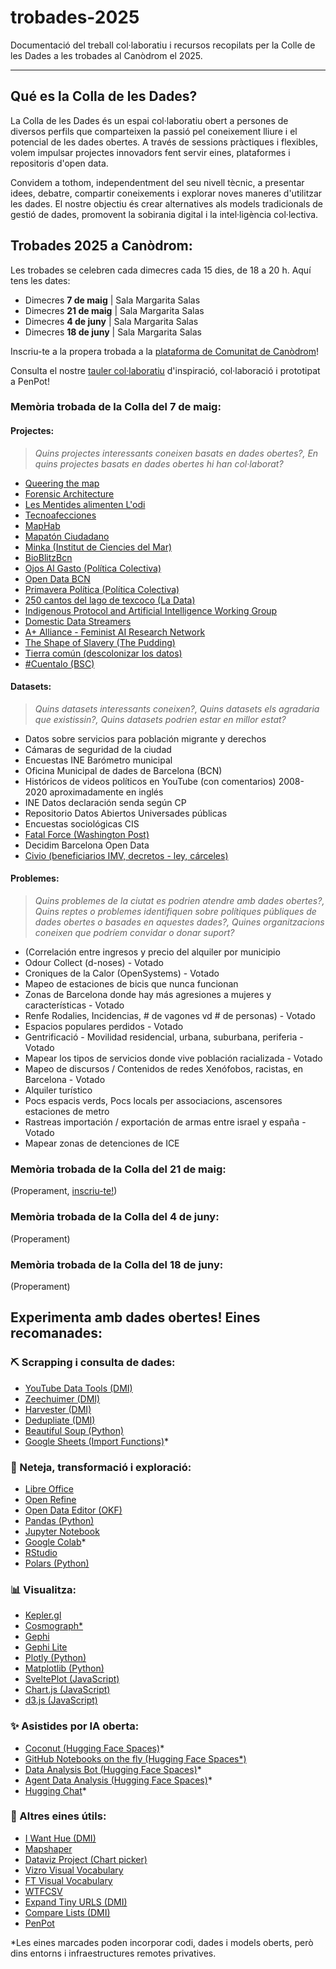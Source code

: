 # trobades-2025
Documentació del treball col·laboratiu i recursos recopilats per la Colle de les Dades a les trobades al Canòdrom el 2025.


---

## Qué es la Colla de les Dades?
La Colla de les Dades és un espai col·laboratiu obert a persones de diversos perfils que comparteixen la passió pel coneixement lliure i el potencial de les dades obertes. A través de sessions pràctiques i flexibles, volem impulsar projectes innovadors fent servir eines, plataformes i repositoris d'open data.

Convidem a tothom, independentment del seu nivell tècnic, a presentar idees, debatre, compartir coneixements i explorar noves maneres d'utilitzar les dades. El nostre objectiu és crear alternatives als models tradicionals de gestió de dades, promovent la sobirania digital i la intel·ligència col·lectiva.



## Trobades 2025 a Canòdrom:
Les trobades se celebren cada dimecres cada 15 dies, de 18 a 20 h. Aquí tens les dates:

- Dimecres **7 de maig** | Sala Margarita Salas 
- Dimecres **21 de maig** | Sala Margarita Salas 
- Dimecres **4 de juny** | Sala Margarita Salas 
- Dimecres **18 de juny** | Sala Margarita Salas

Inscriu-te a la propera trobada a la [plataforma de Comunitat de Canòdrom](https://comunitat.canodrom.barcelona/assemblies/comunitat/f/1651/meetings/2936)!

Consulta el nostre [tauler col·laboratiu]() d'inspiració, col·laboració i prototipat a PenPot!

### Memòria trobada de la Colla del 7 de maig:

#### Projectes:
> *Quins projectes interessants coneixen basats en dades obertes?, En quins projectes basats en dades obertes hi han col·laborat?*
* [Queering the map](https://www.queeringthemap.com/)
* [Forensic Architecture](https://forensic-architecture.org/)
* [Les Mentides alimenten L'odi](https://www.verificat.cat/les-mentides-alimenten-lodi/)
* [Tecnoafecciones](https://tecnoafecciones.net/)
* [MapHab](https://cmmm-maps.eu/barcelona/)
* [Mapatón Ciudadano](https://mapaton.org/)
* [Minka (Institut de Ciencies del Mar)](https://minka-sdg.org/)
* [BioBlitzBcn](https://ciencia-ciudadana.es/proyecto-cc/bioblitzbcn/)
* [Ojos Al Gasto (Política Colectiva)](https://politicacolectiva.com/ojos-al-gasto/)
* [Open Data BCN](https://opendata-ajuntament.barcelona.cat/es/)
* [Primavera Política (Política Colectiva)](https://politicacolectiva.com/primavera-politica/)
* [250 cantos del lago de texcoco (La Data)](https://www.ladata.mx/VisualizacionAves/)
* [Indigenous Protocol and Artificial Intelligence Working Group](https://www.indigenous-ai.net/)
* [Domestic Data Streamers](https://www.domesticstreamers.com/)
* [A+ Alliance - Feminist AI Research Network](https://aplusalliance.org/)
* [The Shape of Slavery (The Pudding)](https://pudding.cool/2017/01/shape-of-slavery/)
* [Tierra común (descolonizar los datos)](https://www.tierracomun.net/)
* [#Cuentalo (BSC)](https://proyectocuentalo.org/)


#### Datasets:
> *Quins datasets interessants coneixen?, Quins datasets els agradaria que existissin?, Quins datasets podrien estar en millor estat?*
* Datos sobre servicios para población migrante y derechos
* Cámaras de seguridad de la ciudad
* Encuestas INE Barómetro municipal
* Oficina Municipal de dades de Barcelona (BCN)
* Históricos de videos políticos en YouTube (con comentarios) 2008-2020 aproximadamente en inglés
* INE Datos declaración senda según CP
* Repositorio Datos Abiertos Universades públicas
* Encuestas sociológicas CIS
* [Fatal Force (Washington Post)](https://www.washingtonpost.com/graphics/investigations/police-shootings-database/)
* Decidim Barcelona Open Data
* [Civio (beneficiarios IMV, decretos - ley, cárceles)](https://civio.es/)


#### Problemes:
> *Quins problemes de la ciutat es podrien atendre amb dades obertes?, Quins reptes o problemes identifiquen sobre polítiques públiques de dades obertes o basades en aquestes dades?, Quines organitzacions coneixen que podríem convidar o donar suport?*
- (Correlación entre ingresos y precio del alquiler por municipio
- Odour Collect (d-noses) - Votado
- Croniques de la Calor (OpenSystems) - Votado
- Mapeo de estaciones de bicis que nunca funcionan
- Zonas de Barcelona donde hay más agresiones a mujeres y características - Votado
- Renfe Rodalies, Incidencias, # de vagones vd # de personas) - Votado
- Espacios populares perdidos - Votado
- Gentrificació - Movilidad residencial, urbana, suburbana, periferia - Votado
- Mapear los tipos de servicios donde vive población racializada - Votado
- Mapeo de discursos / Contenidos de redes Xenófobos, racistas, en Barcelona - Votado
- Alquiler turístico
- Pocs espacis verds, Pocs locals per associacions, ascensores estaciones de metro
- Rastreas importación / exportación de armas entre israel y españa - Votado 
- Mapear zonas de detenciones de ICE



### Memòria trobada de la Colla del 21 de maig:
(Properament, [inscriu-te!](https://comunitat.canodrom.barcelona/assemblies/comunitat/f/1651/meetings/2936))

### Memòria trobada de la Colla del 4 de juny:
(Properament)

### Memòria trobada de la Colla del 18 de juny:
(Properament)



## Experimenta amb dades obertes! Eines recomanades:


### ⛏️ Scrapping i consulta de dades:
- [YouTube Data Tools (DMI)](https://ytdt.digitalmethods.net/)
- [Zeechuimer (DMI)](https://github.com/digitalmethodsinitiative/zeeschuimer)
- [Harvester (DMI)](https://tools.digitalmethods.net/beta/harvestUrls/)
- [Dedupliate (DMI)](https://tools.digitalmethods.net/beta/deduplicate/)
- [Beautiful Soup (Python)](https://www.crummy.com/software/BeautifulSoup/bs4/doc/)
- [Google Sheets (Import Functions)](https://support.google.com/docs/answer/12188454?hl=en)*


### 🧐 Neteja, transformació i exploració:
- [Libre Office](https://es.libreoffice.org/)
- [Open Refine](https://openrefine.org/)
- [Open Data Editor (OKF)](https://opendataeditor.okfn.org/documentation/getting-started/)
- [Pandas (Python)](https://pandas.pydata.org/docs/)
- [Jupyter Notebook](https://jupyter.org/)
- [Google Colab](https://colab.research.google.com/)*
- [RStudio](https://posit.co/download/rstudio-desktop/)
- [Polars (Python)](https://pola.rs/)

### 📊 Visualitza:
- [Kepler.gl](https://kepler.gl/)
- [Cosmograph*](https://cosmograph.app/)
- [Gephi](https://gephi.org/)
- [Gephi Lite](https://gephi.org/gephi-lite/)
- [Plotly (Python)](https://plotly.com/python/)
- [Matplotlib (Python)](https://matplotlib.org/stable/index.html)
- [SveltePlot (JavaScript)](https://svelteplot.dev/getting-started)
- [Chart.js (JavaScript)](https://www.chartjs.org/)
- [d3.js (JavaScript)](https://d3js.org/)

### ✨ Asistides por IA oberta:
- [Coconut (Hugging Face Spaces)](https://huggingface.co/spaces/faizhalas/coconut)*
- [GitHub Notebooks on the fly (Hugging Face Spaces*)](https://huggingface.co/spaces/marimo-team/github-notebooks-on-the-fly)
- [Data Analysis Bot (Hugging Face Spaces)](https://huggingface.co/spaces/Mummia-99/Data_Anaysis_Bot)*
- [Agent Data Analysis (Hugging Face Spaces)](https://huggingface.co/spaces/m-ric/agent-data-analyst)*
- [Hugging Chat](https://huggingface.co/chat/)*



### 🧰 Altres eines útils:
- [I Want Hue (DMI)](https://medialab.github.io/iwanthue/)
- [Mapshaper](https://mapshaper.org/)
- [Dataviz Project (Chart picker)](https://datavizproject.com/)
- [Vizro Visual Vocabulary](https://huggingface.co/spaces/vizro/demo-visual-vocabulary)
- [FT Visual Vocabulary](https://github.com/Financial-Times/chart-doctor/blob/main/visual-vocabulary/poster.png)
- [WTFCSV](https://www.databasic.io/es/wtfcsv/)
- [Expand Tiny URLS (DMI)](https://tools.digitalmethods.net/beta/expandTinyUrls/)
- [Compare Lists (DMI)](https://tools.digitalmethods.net/beta/analyse/)
- [PenPot](https://penpot.app/)


*Les eines marcades poden incorporar codi, dades i models oberts, però dins entorns i infraestructures remotes privatives.

